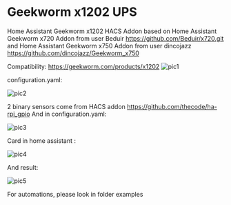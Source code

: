 # Geekworm x1202 UPS
Home Assistant Geekworm x1202 HACS Addon based on Home Assistant Geekworm x720 Addon from user Beduir https://github.com/Beduir/x720.git and Home Assistant Geekworm x750 Addon from user dincojazz https://github.com/dincojazz/Geekworm_x750

Сompatibility:
https://geekworm.com/products/x1202
![pic1](https://github.com/user-attachments/assets/30cd1f97-05b1-4365-a8d5-f764128c8fd4)

configuration.yaml:

![pic2](https://github.com/user-attachments/assets/f7c1c614-a118-4cbc-af91-d5c242b26510)

2 binary sensors come from HACS addon https://github.com/thecode/ha-rpi_gpio
And in configuration.yaml:

![pic3](https://github.com/user-attachments/assets/9231c3f4-a3c2-4467-90bd-d999d43b13b3)

Card in home assistant :

![pic4](https://github.com/user-attachments/assets/a3adfc59-c5c1-439d-ae10-cf32a774f0b7)

And result:

![pic5](https://github.com/user-attachments/assets/f5c77b9a-04e6-44d2-a046-46dfc59aee8b)

For automations, please look in folder examples
